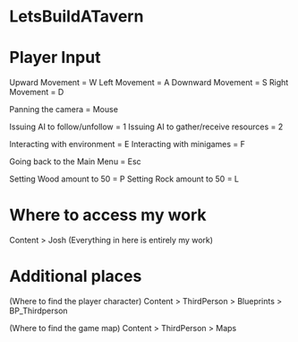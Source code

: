 # LetsBuildATavern
 
# Player Input
Upward Movement				= W
Left Movement				= A 
Downward Movement				= S
Right Movement				= D

Panning the camera				= Mouse

Issuing AI to follow/unfollow			= 1
Issuing AI to gather/receive resources	= 2

Interacting with environment			= E
Interacting with minigames			= F

Going back to the Main Menu			= Esc

Setting Wood amount to 50			= P
Setting Rock amount to 50			= L

# Where to access my work

Content > Josh (Everything in here is entirely my work)

# Additional places

(Where to find the player character)
Content > ThirdPerson > Blueprints > BP_Thirdperson 

(Where to find the game map)
Content > ThirdPerson > Maps 

